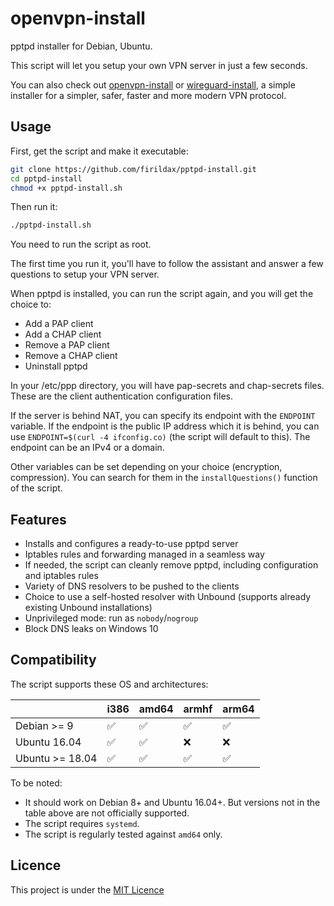 # openvpn-install

pptpd installer for Debian, Ubuntu.

This script will let you setup your own VPN server in just a few seconds.

You can also check out [openvpn-install](https://github.com/firildax/openvpn-install) or [wireguard-install](https://github.com/firildax/wireguard-install), a simple installer for a simpler, safer, faster and more modern VPN protocol.

## Usage

First, get the script and make it executable:

```bash
git clone https://github.com/firildax/pptpd-install.git
cd pptpd-install
chmod +x pptpd-install.sh
```

Then run it:

```sh
./pptpd-install.sh
```

You need to run the script as root.

The first time you run it, you'll have to follow the assistant and answer a few questions to setup your VPN server.

When pptpd is installed, you can run the script again, and you will get the choice to:

- Add a PAP client
- Add a CHAP client
- Remove a PAP client
- Remove a CHAP client
- Uninstall pptpd

In your /etc/ppp directory, you will have pap-secrets and chap-secrets files. These are the client authentication configuration files.

If the server is behind NAT, you can specify its endpoint with the `ENDPOINT` variable. If the endpoint is the public IP address which it is behind, you can use `ENDPOINT=$(curl -4 ifconfig.co)` (the script will default to this). The endpoint can be an IPv4 or a domain.

Other variables can be set depending on your choice (encryption, compression). You can search for them in the `installQuestions()` function of the script.

## Features

- Installs and configures a ready-to-use pptpd server
- Iptables rules and forwarding managed in a seamless way
- If needed, the script can cleanly remove pptpd, including configuration and iptables rules
- Variety of DNS resolvers to be pushed to the clients
- Choice to use a self-hosted resolver with Unbound (supports already existing Unbound installations)
- Unprivileged mode: run as `nobody`/`nogroup`
- Block DNS leaks on Windows 10

## Compatibility

The script supports these OS and architectures:

|                 | i386 | amd64 | armhf | arm64 |
| --------------- | ---- | ----- | ----- | ----- |
| Debian >= 9     | ✅   | ✅    | ✅    | ✅    |
| Ubuntu 16.04    | ✅   | ✅    | ❌    | ❌    |
| Ubuntu >= 18.04 | ✅   | ✅    | ✅    | ✅    |

To be noted:

- It should work on Debian 8+ and Ubuntu 16.04+. But versions not in the table above are not officially supported.
- The script requires `systemd`.
- The script is regularly tested against `amd64` only.

## Licence

This project is under the [MIT Licence](https://github.com/firildax/pptpd-install/master/LICENSE)
